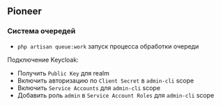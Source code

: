 ## Pioneer

### Система очередей
- `php artisan queue:work` запуск процесса обработки очереди 

Подключение Keycloak:

- Получить `Public Key` для realm
- Включить авторизацию по `Client Secret` в `admin-cli` scope
- Включить `Service Accounts` для `admin-cli` scope
- Добавить роль `admin` в `Service Account Roles` для `admin-cli` scope
